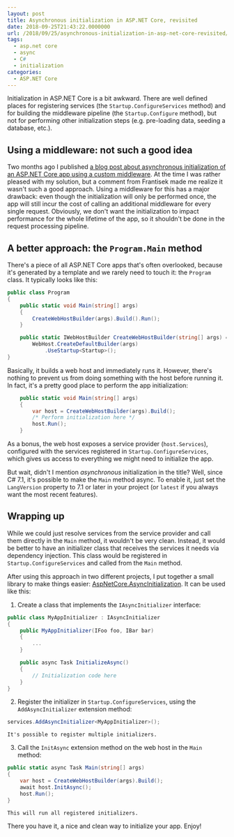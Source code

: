 ```yaml
---
layout: post
title: Asynchronous initialization in ASP.NET Core, revisited
date: 2018-09-25T21:43:22.0000000
url: /2018/09/25/asynchronous-initialization-in-asp-net-core-revisited/
tags:
  - asp.net core
  - async
  - C#
  - initialization
categories:
  - ASP.NET Core
---
```



Initialization in ASP.NET Core is a bit awkward. There are well defined places for registering services (the `Startup.ConfigureServices` method) and for building the middleware pipeline (the `Startup.Configure` method), but not for performing other initialization steps (e.g. pre-loading data, seeding a database, etc.).

## Using a middleware: not such a good idea

Two months ago I published [a blog post about asynchronous initialization of an ASP.NET Core app using a custom middleware](https://www.thomaslevesque.com/2018/07/20/asynchronous-initialization-in-asp-net-core-with-custom-middleware/). At the time I was rather pleased with my solution, but a comment from Frantisek made me realize it wasn't such a good approach. Using a middleware for this has a major drawback: even though the initialization will only be performed once, the app will still incur the cost of calling an additional middleware for every single request. Obviously, we don't want the initialization to impact performance for the whole lifetime of the app, so it shouldn't be done in the request processing pipeline.

## A better approach: the `Program.Main` method

There's a piece of all ASP.NET Core apps that's often overlooked, because it's generated by a template and we rarely need to touch it: the `Program` class. It typically looks like this:

```csharp
public class Program
{
    public static void Main(string[] args)
    {
        CreateWebHostBuilder(args).Build().Run();
    }

    public static IWebHostBuilder CreateWebHostBuilder(string[] args) =>
        WebHost.CreateDefaultBuilder(args)
            .UseStartup<Startup>();
}
```

Basically, it builds a web host and immediately runs it. However, there's nothing to prevent us from doing something with the host before running it. In fact, it's a pretty good place to perform the app initialization:

```csharp
    public static void Main(string[] args)
    {
        var host = CreateWebHostBuilder(args).Build();
        /* Perform initialization here */
        host.Run();
    }
```

As a bonus, the web host exposes a service provider (`host.Services`), configured with the services registered in `Startup.ConfigureServices`, which gives us access to everything we might need to initialize the app.

But wait, didn't I mention *asynchronous* initialization in the title? Well, since C# 7.1, it's possible to make the `Main` method async. To enable it, just set the `LangVersion` property to 7.1 or later in your project (or `latest` if you always want the most recent features).

## Wrapping up

While we could just resolve services from the service provider and call them directly in the `Main` method, it wouldn't be very clean. Instead, it would be better to have an initializer class that receives the services it needs via dependency injection. This class would be registered in `Startup.ConfigureServices` and called from the `Main` method.

After using this approach in two different projects, I put together a small library to make things easier: [AspNetCore.AsyncInitialization](https://github.com/thomaslevesque/AspNetCore.AsyncInitialization/). It can be used like this:

1. Create a class that implements the `IAsyncInitializer` interface:

```csharp
public class MyAppInitializer : IAsyncInitializer
{
    public MyAppInitializer(IFoo foo, IBar bar)
    {
        ...
    }

    public async Task InitializeAsync()
    {
        // Initialization code here
    }
}
```
2. Register the initializer in `Startup.ConfigureServices`, using the `AddAsyncInitializer` extension method:

```csharp
services.AddAsyncInitializer<MyAppInitializer>();
```
    It's possible to register multiple initializers.
3. Call the `InitAsync` extension method on the web host in the `Main` method:

```csharp
public static async Task Main(string[] args)
{
    var host = CreateWebHostBuilder(args).Build();
    await host.InitAsync();
    host.Run();
}
```
    This will run all registered initializers.


There you have it, a nice and clean way to initialize your app. Enjoy!

